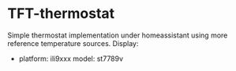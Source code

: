 # TFT-thermostat
Simple thermostat implementation under homeassistant using more reference temperature sources.
Display:
- platform: ili9xxx
  model: st7789v
